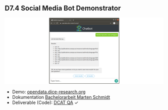 ## D7.4 Social Media Bot Demonstrator

![](../Medien/AP7.4-BotInterface.png)

- Demo: [opendata.dice-research.org](https://opendata.dice-research.org/)
- Dokumentation [Bachelorarbeit Marten Schmidt](https://github.com/martenls/dcat-qa-system/raw/dev/thesis.pdf)
- Deliverable (Code): [DCAT QA](https://github.com/projekt-opal/dcat-qa) ✓

